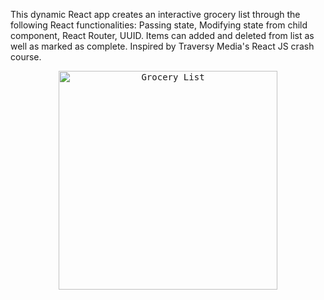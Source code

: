 This dynamic React app creates an interactive grocery list through the following React functionalities: Passing state, Modifying state from child component, React Router, UUID. Items can added and deleted from list as well as marked as complete. Inspired by Traversy Media's React JS crash course. 


<div style="text-align:center">
  <kbd>
    <img width="350" alt="Grocery List" src="https://media.giphy.com/media/xCgG3DT7AnPkW7lcTL/giphy.gif">
  </kbd>
</div>

